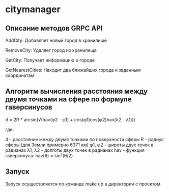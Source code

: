 # citymanager

## Описание методов GRPC API

AddCity: Добавляет новый город в хранилище

RemoveCity: Удаляет город из хранилища

GetCity: Получает информацию о городе

GetNearestCities: Находит два ближайших города к заданным координатам


## Алгоритм вычисления расстояния между двумя точками на сфере по формуле гаверсинусов

d = 2R * arcsin(√(hav(φ2 - φ1) + cos(φ1)cos(φ2)hav(λ2 - λ1)))

где:

d - расстояние между двумя точками по поверхности сферы
R - радиус сферы (для Земли примерно 6371 км)
φ1, φ2 - широты двух точек в радианах
λ1, λ2 - долготы двух точек в радианах
hav - функция гаверсинуса: hav(θ) = sin²(θ/2)


## Запуск

Запуск осуществляется по команде make up в директории с проектом
